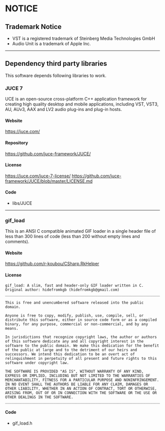 NOTICE
=======================================

## Trademark Notice

- VST is a registered trademark of Steinberg Media Technologies GmbH
- Audio Unit is a trademark of Apple Inc.

----

## Dependency third party libraries

This software depends following libraries to work.

### JUCE 7

UCE is an open-source cross-platform C++ application framework for creating high quality desktop and mobile applications, including VST, VST3, AU, AUv3, AAX and LV2 audio plug-ins and plug-in hosts.

#### Website

https://juce.com/

#### Repository

https://github.com/juce-framework/JUCE/

#### License

https://juce.com/juce-7-license/
https://github.com/juce-framework/JUCE/blob/master/LICENSE.md

#### Code

- libs/JUCE

----

### gif_load

This is an ANSI C compatible animated GIF loader in a single header file of less than 300 lines of code (less than 200 without empty lines and comments).

#### Website

https://github.com/r-koubou/CSharp.RkHelper


#### License

```
gif_load: A slim, fast and header-only GIF loader written in C.
Original author: hidefromkgb (hidefromkgb@gmail.com)
_________________________________________________________________________

This is free and unencumbered software released into the public domain.

Anyone is free to copy, modify, publish, use, compile, sell, or
distribute this software, either in source code form or as a compiled
binary, for any purpose, commercial or non-commercial, and by any means.

In jurisdictions that recognize copyright laws, the author or authors
of this software dedicate any and all copyright interest in the
software to the public domain. We make this dedication for the benefit
of the public at large and to the detriment of our heirs and
successors. We intend this dedication to be an overt act of
relinquishment in perpetuity of all present and future rights to this
software under copyright law.

THE SOFTWARE IS PROVIDED "AS IS", WITHOUT WARRANTY OF ANY KIND,
EXPRESS OR IMPLIED, INCLUDING BUT NOT LIMITED TO THE WARRANTIES OF
MERCHANTABILITY, FITNESS FOR A PARTICULAR PURPOSE AND NONINFRINGEMENT.
IN NO EVENT SHALL THE AUTHORS BE LIABLE FOR ANY CLAIM, DAMAGES OR
OTHER LIABILITY, WHETHER IN AN ACTION OF CONTRACT, TORT OR OTHERWISE,
ARISING FROM, OUT OF OR IN CONNECTION WITH THE SOFTWARE OR THE USE OR
OTHER DEALINGS IN THE SOFTWARE.
_________________________________________________________________________

```

#### Code

- gif_load.h